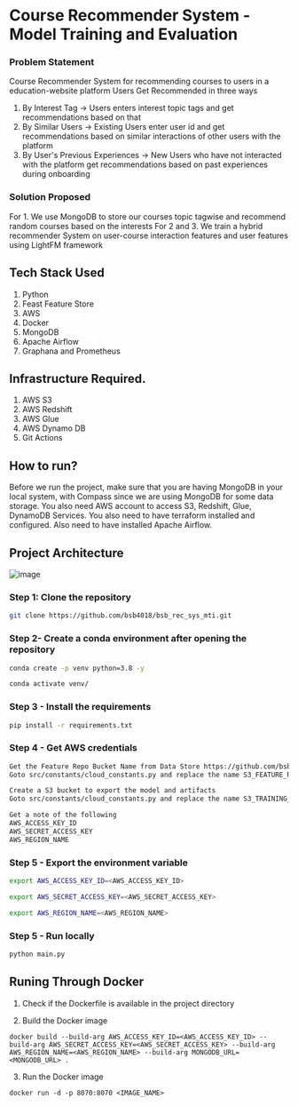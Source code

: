 # Course Recommender System - Model Training and Evaluation

### Problem Statement
Course Recommender System for recommending courses to users in a education-website platform
Users Get Recommended in three ways
1. By Interest Tag -> Users enters interest topic tags and get recommendations based on that
2. By Similar Users -> Existing Users enter user id and get recommendations based on similar interactions of other users with the platform 
3. By User's Previous Experiences -> New Users who have not interacted with the platform get recommendations based on past experiences during onboarding

### Solution Proposed 
For 1. We use MongoDB to store our courses topic tagwise and recommend random courses based on the interests
For 2 and 3. We train a hybrid recommender System on user-course interaction features and user features using LightFM framework

## Tech Stack Used
1. Python 
2. Feast Feature Store
3. AWS
4. Docker
5. MongoDB
6. Apache Airflow
7. Graphana and Prometheus


## Infrastructure Required.
1. AWS S3
2. AWS Redshift
3. AWS Glue
4. AWS Dynamo DB
5. Git Actions


## How to run?
Before we run the project, make sure that you are having MongoDB in your local system, with Compass since we are using MongoDB for some data storage. You also need AWS account to access S3, Redshift, Glue, DynamoDB Services. You also need to have terraform installed and configured. Also need to have installed Apache Airflow.


## Project Architecture
![image](https://github.com/bsb4018/bsb_rec_sys_mti/blob/main/images/modelTrainLLD_whole.drawio.png)


### Step 1: Clone the repository
```bash
git clone https://github.com/bsb4018/bsb_rec_sys_mti.git
```

### Step 2- Create a conda environment after opening the repository

```bash
conda create -p venv python=3.8 -y
```

```bash
conda activate venv/
```

### Step 3 - Install the requirements
```bash
pip install -r requirements.txt
```

### Step 4 - Get AWS credentials
```bash
Get the Feature Repo Bucket Name from Data Store https://github.com/bsb4018/bsb_rec_sys_data_store.git 
Goto src/constants/cloud_constants.py and replace the name S3_FEATURE_REGISTRY_BUCKET_NAME accordingly

Create a S3 bucket to export the model and artifacts
Goto src/constants/cloud_constants.py and replace the name S3_TRAINING_BUCKET_NAME accordingly

Get a note of the following
AWS_ACCESS_KEY_ID
AWS_SECRET_ACCESS_KEY
AWS_REGION_NAME
```


### Step 5 - Export the environment variable
```bash
export AWS_ACCESS_KEY_ID=<AWS_ACCESS_KEY_ID>

export AWS_SECRET_ACCESS_KEY=<AWS_SECRET_ACCESS_KEY>

export AWS_REGION_NAME=<AWS_REGION_NAME>

```


### Step 5 - Run locally
```bash
python main.py
```


## Runing Through Docker

1. Check if the Dockerfile is available in the project directory

2. Build the Docker image
```
docker build --build-arg AWS_ACCESS_KEY_ID=<AWS_ACCESS_KEY_ID> --build-arg AWS_SECRET_ACCESS_KEY=<AWS_SECRET_ACCESS_KEY> --build-arg AWS_REGION_NAME=<AWS_REGION_NAME> --build-arg MONGODB_URL=<MONGODB_URL> . 

```

3. Run the Docker image
```
docker run -d -p 8070:8070 <IMAGE_NAME>
```
